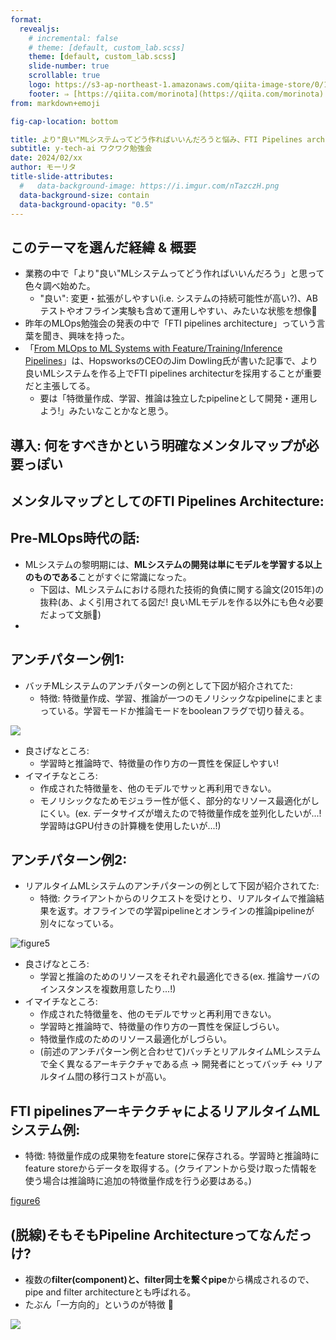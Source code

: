 ```yaml
---
format:
  revealjs:
    # incremental: false
    # theme: [default, custom_lab.scss]
    theme: [default, custom_lab.scss]
    slide-number: true
    scrollable: true
    logo: https://s3-ap-northeast-1.amazonaws.com/qiita-image-store/0/1697279/dfa905d1c1e242b4e39be182ae21a2b6ac72c0ad/large.png?1655951919
    footer: ⇒ [https://qiita.com/morinota](https://qiita.com/morinota)
from: markdown+emoji

fig-cap-location: bottom

title: より"良い"MLシステムってどう作ればいいんだろうと悩み、FTI Pipelines architectureについて調べた話
subtitle: y-tech-ai ワクワク勉強会
date: 2024/02/xx
author: モーリタ
title-slide-attributes:
  #   data-background-image: https://i.imgur.com/nTazczH.png
  data-background-size: contain
  data-background-opacity: "0.5"
---
```


## このテーマを選んだ経緯 & 概要

- 業務の中で「より"良い"MLシステムってどう作ればいいんだろう」と思って色々調べ始めた。
  - "良い": 変更・拡張がしやすい(i.e. システムの持続可能性が高い?)、ABテストやオフライン実験も含めて運用しやすい、みたいな状態を想像:thinking:
- 昨年のMLOps勉強会の発表の中で「FTI pipelines architecture」っていう言葉を聞き、興味を持った。
- 「[From MLOps to ML Systems with Feature/Training/Inference Pipelines](https://www.hopsworks.ai/post/mlops-to-ml-systems-with-fti-pipelines)」は、HopsworksのCEOのJim Dowling氏が書いた記事で、より良いMLシステムを作る上でFTI pipelines architecturを採用することが重要だと主張してる。
  - 要は「特徴量作成、学習、推論は独立したpipelineとして開発・運用しよう!」みたいなことかなと思う。

## 導入: 何をすべきかという明確なメンタルマップが必要っぽい

## メンタルマップとしてのFTI Pipelines Architecture:

## Pre-MLOps時代の話:

- MLシステムの黎明期には、**MLシステムの開発は単にモデルを学習する以上のものである**ことがすぐに常識になった。
  - 下図は、MLシステムにおける隠れた技術的負債に関する論文(2015年)の抜粋(あ、よく引用されてる図だ! 良いMLモデルを作る以外にも色々必要だよって文脈:thinking:)
-

## アンチパターン例1:

<!-- - MLシステムには2つのタイプがある: バッチMLシステムとリアルタイムMLシステム(要はbatch推論かonline推論かの違いかな) -->

- バッチMLシステムのアンチパターンの例として下図が紹介されてた:
  - 特徴: 特徴量作成、学習、推論が一つのモノリシックなpipelineにまとまっている。学習モードか推論モードをbooleanフラグで切り替える。

![](https://assets-global.website-files.com/618399cd49d125734c8dec95/6502ad7d387cfe977467717b_figure%204_lightbox.png)

- 良さげなところ:
  - 学習時と推論時で、特徴量の作り方の一貫性を保証しやすい!
- イマイチなところ:
  - 作成された特徴量を、他のモデルでサッと再利用できない。
  - モノリシックなためモジュラー性が低く、部分的なリソース最適化がしにくい。(ex. データサイズが増えたので特徴量作成を並列化したいが...! 学習時はGPU付きの計算機を使用したいが...!)

## アンチパターン例2:

- リアルタイムMLシステムのアンチパターンの例として下図が紹介されてた:
  - 特徴: クライアントからのリクエストを受けとり、リアルタイムで推論結果を返す。オフラインでの学習pipelineとオンラインの推論pipelineが別々になっている。

![figure5](https://assets-global.website-files.com/618399cd49d125734c8dec95/6502adc6d9992658b4fa84b7_figure%205_lightbox.png)

- 良さげなところ:
  - 学習と推論のためのリソースをそれぞれ最適化できる(ex. 推論サーバのインスタンスを複数用意したり...!)
- イマイチなところ:
  - 作成された特徴量を、他のモデルでサッと再利用できない。
  - 学習時と推論時で、特徴量の作り方の一貫性を保証しづらい。
  - 特徴量作成のためのリソース最適化がしづらい。
  - (前述のアンチパターン例と合わせて)バッチとリアルタイムMLシステムで全く異なるアーキテクチャである点 -> 開発者にとってバッチ <-> リアルタイム間の移行コストが高い。

## FTI pipelinesアーキテクチャによるリアルタイムMLシステム例:

- 特徴: 特徴量作成の成果物をfeature storeに保存される。学習時と推論時にfeature storeからデータを取得する。(クライアントから受け取った情報を使う場合は推論時に追加の特徴量作成を行う必要はある。)

[figure6]()

## (脱線)そもそもPipeline Architectureってなんだっけ?

- 複数の**filter(component)**と、filter同士を繋ぐ**pipe**から構成されるので、pipe and filter architectureとも呼ばれる。
- たぶん「一方向的」というのが特徴 :thinking:

![](https://miro.medium.com/v2/resize:fit:1100/format:webp/1*C1aXSo3klBPgPZSi8ZFhHw.png)
